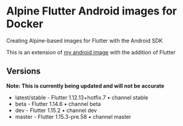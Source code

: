 # Alpine Flutter Android images for Docker
Creating Alpine-based images for Flutter with the Android SDK

This is an extension of [my android image](https://hub.docker.com/r/itachi1706/android-alpine-sdk) with the addition of Flutter

## Versions
**Note: This is currently being updated and will not be accurate**
* latest/stable - Flutter 1.12.13+hotfix.7 • channel stable
* beta - Flutter 1.14.6 • channel beta
* dev - Flutter 1.15.2 • channel dev
* master - Flutter 1.15.3-pre.58 • channel master